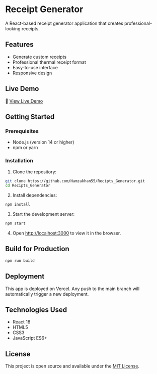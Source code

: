 # Receipt Generator

A React-based receipt generator application that creates professional-looking receipts.

## Features

- Generate custom receipts
- Professional thermal receipt format
- Easy-to-use interface
- Responsive design

## Live Demo

🚀 [View Live Demo](https://your-app-name.vercel.app)

## Getting Started

### Prerequisites

- Node.js (version 14 or higher)
- npm or yarn

### Installation

1. Clone the repository:
```bash
git clone https://github.com/Hamzakhan55/Recipts_Generator.git
cd Recipts_Generator
```

2. Install dependencies:
```bash
npm install
```

3. Start the development server:
```bash
npm start
```

4. Open [http://localhost:3000](http://localhost:3000) to view it in the browser.

## Build for Production

```bash
npm run build
```

## Deployment

This app is deployed on Vercel. Any push to the main branch will automatically trigger a new deployment.

## Technologies Used

- React 18
- HTML5
- CSS3
- JavaScript ES6+

## License

This project is open source and available under the [MIT License](LICENSE).